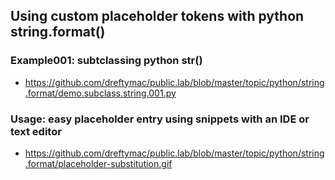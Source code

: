 ## Using custom placeholder tokens with python string.format()

### Example001: subtclassing python str()

* https://github.com/dreftymac/public.lab/blob/master/topic/python/string.format/demo.subclass.string.001.py

### Usage: easy placeholder entry using snippets with an IDE or text editor

* https://github.com/dreftymac/public.lab/blob/master/topic/python/string.format/placeholder-substitution.gif
